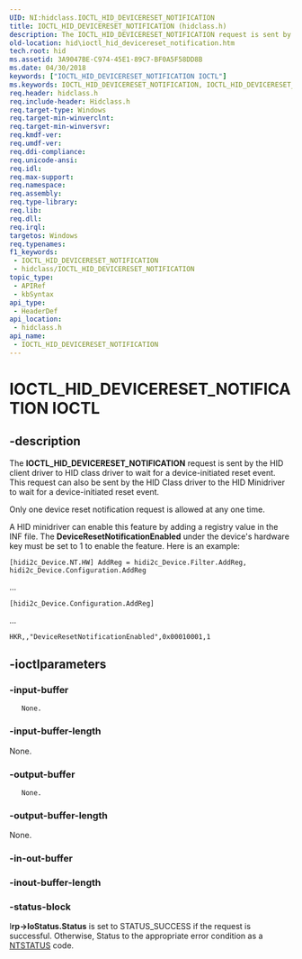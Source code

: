 ```yaml
---
UID: NI:hidclass.IOCTL_HID_DEVICERESET_NOTIFICATION
title: IOCTL_HID_DEVICERESET_NOTIFICATION (hidclass.h)
description: The IOCTL_HID_DEVICERESET_NOTIFICATION request is sent by the HID client driver to HID class driver to wait for a device-initiated reset event.
old-location: hid\ioctl_hid_devicereset_notification.htm
tech.root: hid
ms.assetid: 3A9047BE-C974-45E1-89C7-BF0A5F58DD8B
ms.date: 04/30/2018
keywords: ["IOCTL_HID_DEVICERESET_NOTIFICATION IOCTL"]
ms.keywords: IOCTL_HID_DEVICERESET_NOTIFICATION, IOCTL_HID_DEVICERESET_NOTIFICATION control, IOCTL_HID_DEVICERESET_NOTIFICATION control code [Human Input Devices], hid.ioctl_hid_devicereset_notification, hidclass/IOCTL_HID_DEVICERESET_NOTIFICATION
req.header: hidclass.h
req.include-header: Hidclass.h
req.target-type: Windows
req.target-min-winverclnt: 
req.target-min-winversvr: 
req.kmdf-ver: 
req.umdf-ver: 
req.ddi-compliance: 
req.unicode-ansi: 
req.idl: 
req.max-support: 
req.namespace: 
req.assembly: 
req.type-library: 
req.lib: 
req.dll: 
req.irql: 
targetos: Windows
req.typenames: 
f1_keywords:
 - IOCTL_HID_DEVICERESET_NOTIFICATION
 - hidclass/IOCTL_HID_DEVICERESET_NOTIFICATION
topic_type:
 - APIRef
 - kbSyntax
api_type:
 - HeaderDef
api_location:
 - hidclass.h
api_name:
 - IOCTL_HID_DEVICERESET_NOTIFICATION
---
```


# IOCTL_HID_DEVICERESET_NOTIFICATION IOCTL


## -description

The <b>IOCTL_HID_DEVICERESET_NOTIFICATION</b> 
   request is sent by the HID client driver to HID class driver to wait for a device-initiated reset event. This request can also be sent by the HID Class driver to the HID Minidriver to wait for a device-initiated reset event.

Only one device reset notification request is allowed at any one  time.

A HID minidriver can enable this feature by adding a registry value in the INF file. The <b>DeviceResetNotificationEnabled</b> under the device's hardware key must be set to 1 to enable the feature. Here is an example:

<code>[hidi2c_Device.NT.HW]
AddReg = hidi2c_Device.Filter.AddReg, hidi2c_Device.Configuration.AddReg
</code>

...






<code>[hidi2c_Device.Configuration.AddReg]</code>

...


<code>HKR,,"DeviceResetNotificationEnabled",0x00010001,1
</code>

## -ioctlparameters

### -input-buffer

       None.

### -input-buffer-length

None.

### -output-buffer

       None.

### -output-buffer-length

None.

### -in-out-buffer

### -inout-buffer-length

### -status-block

I<b>rp->IoStatus.Status</b> is set to STATUS_SUCCESS if the request is successful. Otherwise, Status to the appropriate error condition as a <a href="https://docs.microsoft.com/windows-hardware/drivers/kernel/ntstatus-values">NTSTATUS</a> code.

